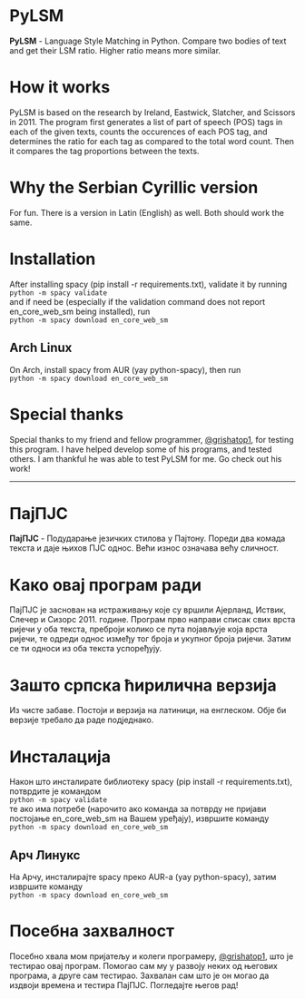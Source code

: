 # PyLSM

**PyLSM** - Language Style Matching in Python. Compare two bodies of text and get their LSM ratio. Higher ratio means more similar.

# How it works

PyLSM is based on the research by Ireland, Eastwick, Slatcher, and Scissors in 2011. The program first generates a list of part of speech (POS) tags in each of the given texts, counts the occurences of each POS tag, and determines the ratio for each tag as compared to the total word count. Then it compares the tag proportions between the texts.  

# Why the Serbian Cyrillic version

For fun. There is a version in Latin (English) as well. Both should work the same.

# Installation

After installing spacy (pip install -r requirements.txt), validate it by running  
`python -m spacy validate`  
and if need be (especially if the validation command does not report en_core_web_sm being installed), run  
`python -m spacy download en_core_web_sm`

## Arch Linux

On Arch, install spacy from AUR (yay python-spacy), then run  
`python -m spacy download en_core_web_sm`

# Special thanks

Special thanks to my friend and fellow programmer, [@grishatop1](https://github.com/grishatop1), for testing this program. I have helped develop some of his programs, and tested others. I am thankful he was able to test PyLSM for me. Go check out his work!

--------

# ПајПЈС

**ПајПЈС** - Подударање језичких стилова у Пајтону. Пореди два комада текста и даје њихов ПЈС однос. Већи износ означава већу сличност.

# Како овај програм ради

ПајПЈС је заснован на истраживању које су вршили Ајерланд, Иствик, Слечер и Сизорс 2011. године. Програм прво направи списак свих врста ријечи у оба текста, преброји колико се пута појављује која врста ријечи, те одреди однос између тог броја и укупног броја ријечи. Затим се ти односи из оба текста успоређују.   

# Зашто српска ћирилична верзија

Из чисте забаве. Постоји и верзија на латиници, на енглеском. Обје би верзије требало да раде подједнако.

# Инсталација

Након што инсталирате библиотеку spacy (pip install -r requirements.txt), потврдите је командом  
`python -m spacy validate`  
те ако има потребе (нарочито ако команда за потврду не пријави постојање en_core_web_sm на Вашем уређају), извршите команду   
`python -m spacy download en_core_web_sm`

## Арч Линукс

На Арчу, инсталирајте spacy преко AUR-a (yay python-spacy), затим извршите команду  
`python -m spacy download en_core_web_sm`

# Посебна захвалност

Посебно хвала мом пријатељу и колеги програмеру, [@grishatop1](https://github.com/grishatop1), што је тестирао овај програм. Помогао сам му у развоју неких од његових програма, а друге сам тестирао. Захвалан сам што је он могао да издвоји времена и тестира ПајПЈС. Погледајте његов рад!
